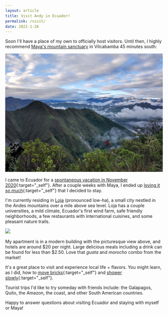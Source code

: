 ```yaml
---
layout: article
title: Visit Andy in Ecuador!
permalink: /visit/
date: 2021-1-26
---
```


Soon I'll have a place of my own to officially host visitors. Until then, I highly recommend [Maya's mountain sanctuary](https://www.airbnb.com/rooms/4141863) in Vilcabamba 45 minutes south:

[![](/img/enchantingwind.jpg#L)](https://enchantingwind.com)

I came to Ecuador for a [spontaneous vacation in November 2020](/ecuador){:target="_self"}. After a couple weeks with Maya, I ended up [loving it so much](/love-ecuador){:target="_self"} that I decided to stay.

I'm currently residing in [Loja](https://en.wikipedia.org/wiki/Loja,_Ecuador) (pronounced low-ha), a small city nestled in the Andes mountains over a mile above sea level. Loja has a couple universities, a mild climate, Ecuador's first wind farm, safe friendly neighborhoods, a few restaurants with international cuisines, and some pleasant nature trails.

[![](/img/loja-view.jpg#L)](https://goo.gl/maps/5TB36Yi2Lo4bubLz6)

My apartment is in a modern building with the picturesque view above, and hotels are around $20 per night. Large delicious meals including a drink can be found for less than $2.50. Love that _guata_ and _morocho_ combo from the market!

It's a great place to visit and experience local life + flavors. You might learn, as I did, how to [move bricks](/moving-bricks){:target="_self"} and [shower slowly](/showering-slowly){:target="_self"}.

Tourist trips I'd like to try someday with friends include: the Galapagos, Quito, the Amazon, the coast, and other South American countries.

Happy to answer questions about visiting Ecuador and staying with myself or Maya!
